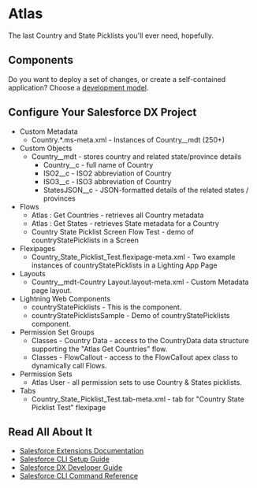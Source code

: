 # Atlas

The last Country and State Picklists you'll ever need, hopefully.

## Components

Do you want to deploy a set of changes, or create a self-contained application? Choose a [development model](https://developer.salesforce.com/tools/vscode/en/user-guide/development-models).

## Configure Your Salesforce DX Project

* Custom Metadata
    * Country.*.ms-meta.xml - Instances of Country__mdt (250+)
* Custom Objects
    * Country__mdt - stores country and related state/province details
        * Country__c - full name of Country
        * ISO2__c - ISO2 abbreviation of Country
        * ISO3__c - ISO3 abbreviation of Country
        * StatesJSON__c - JSON-formatted details of the related states / provinces
* Flows
    * Atlas : Get Countries - retrieves all Country metadata 
    * Atlas : Get States - retrieves State metadata for a Country
    * Country State Picklist Screen Flow Test - demo of countryStatePicklists in a Screen
* Flexipages
    * Country_State_Picklist_Test.flexipage-meta.xml - Two example instances of countryStatePicklists in a Lighting App Page 
* Layouts
    * Country__mdt-Country Layout.layout-meta.xml - Custom Metadata page layout.
* Lightning Web Components
    * countryStatePicklists - This is the component.
    * countryStatePicklistsSample - Demo of countryStatePicklists component.
* Permission Set Groups
    * Classes - Country Data - access to the CountryData data structure supporting the "Atlas Get Countries" flow.
    * Classes - FlowCallout - access to the FlowCallout apex class to dynamically call Flows.
* Permission Sets
    * Atlas User - all permission sets to use Country & States picklists.
* Tabs
    * Country_State_Picklist_Test.tab-meta.xml - tab for "Country State Picklist Test" flexipage


## Read All About It

- [Salesforce Extensions Documentation](https://developer.salesforce.com/tools/vscode/)
- [Salesforce CLI Setup Guide](https://developer.salesforce.com/docs/atlas.en-us.sfdx_setup.meta/sfdx_setup/sfdx_setup_intro.htm)
- [Salesforce DX Developer Guide](https://developer.salesforce.com/docs/atlas.en-us.sfdx_dev.meta/sfdx_dev/sfdx_dev_intro.htm)
- [Salesforce CLI Command Reference](https://developer.salesforce.com/docs/atlas.en-us.sfdx_cli_reference.meta/sfdx_cli_reference/cli_reference.htm)
